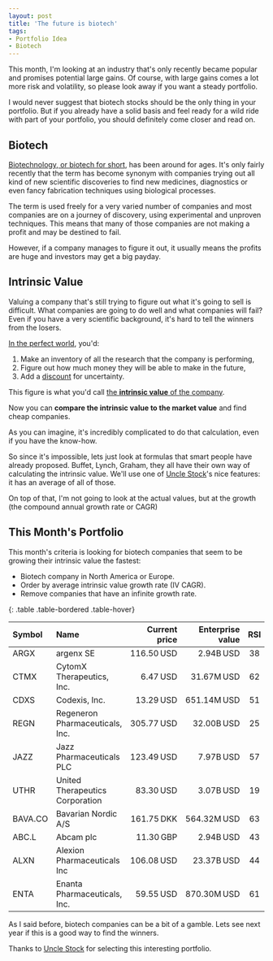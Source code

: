 ```yaml
---
layout: post
title: 'The future is biotech'
tags:
- Portfolio Idea
- Biotech
---
```


This month, I'm looking at an industry that's only recently became popular and promises potential large gains. Of course, with large gains comes a lot more risk and volatility, so please look away if you want a steady portfolio.

I would never suggest that biotech stocks should be the only thing in your portfolio. But if you already have a solid basis and feel ready for a wild ride with part of your portfolio, you should definitely come closer and read on.

## Biotech

[Biotechnology, or biotech for short](https://en.wikipedia.org/wiki/Biotechnology), has been around for ages. It's only fairly recently that the term has become synonym with companies trying out all kind of new scientific discoveries to find new medicines, diagnostics or even fancy fabrication techniques using biological processes.

The term is used freely for a very varied number of companies and most companies are on a journey of discovery, using experimental and unproven techniques. This means that many of those companies are not making a profit and may be destined to fail. 

However, if a company manages to figure it out, it usually means the profits are huge and investors may get a big payday.

## Intrinsic Value

Valuing a company that's still trying to figure out what it's going to sell is difficult. What companies are going to do well and what companies will fail? Even if you have a very scientific background, it's hard to tell the winners from the losers.

[In the perfect world](https://www.thestreet.com/story/10305619/1/how-to-value-biotech-stocks.html), you'd:

1. Make an inventory of all the research that the company is performing, 
2. Figure out how much money they will be able to make in the future,
3. Add a [discount](https://www.investopedia.com/terms/d/discount.asp) for uncertainty.

This figure is what you'd call [the **intrinsic value** of the company](https://www.investopedia.com/terms/i/intrinsicvalue.asp).

Now you can **compare the intrinsic value to the market value** and find cheap companies.

As you can imagine, it's incredibly complicated to do that calculation, even if you have the know-how.

So since it's impossible, lets just look at formulas that smart people have already proposed. Buffet, Lynch, Graham, they all have their own way of calculating the intrinsic value. We'll use one of [Uncle Stock](http://www.unclestock.com/?referrer=5693737131835392)'s nice features: it has an average of all of those.

On top of that, I'm not going to look at the actual values, but at the growth (the compound annual growth rate or CAGR)

## This Month's Portfolio

This month's criteria is looking for biotech companies that seem to be growing their intrinsic value the fastest:

- Biotech company in North America or Europe.
- Order by average intrinsic value growth rate (IV CAGR).
- Remove companies that have an infinite growth rate.

{: .table .table-bordered .table-hover}

| Symbol  | Name                            | Current price | Enterprise value | RSI  | IV CAGR |
| :------ | :------------------------------ | ------------: | ---------------: | :--: | ------- |
| ARGX    | argenx SE                       |    116.50 USD |        2.94B USD |  38  | 146%    |
| CTMX    | CytomX Therapeutics, Inc.       |      6.47 USD |       31.67M USD |  62  | 104%    |
| CDXS    | Codexis, Inc.                   |     13.29 USD |      651.14M USD |  51  | 78.91%  |
| REGN    | Regeneron Pharmaceuticals, Inc. |    305.77 USD |       32.00B USD |  25  | 77.66%  |
| JAZZ    | Jazz Pharmaceuticals PLC        |    123.49 USD |        7.97B USD |  57  | 52.56%  |
| UTHR    | United Therapeutics Corporation |     83.30 USD |        3.07B USD |  19  | 38.16%  |
| BAVA.CO | Bavarian Nordic A/S             |    161.75 DKK |      564.32M USD |  63  | 36.72%  |
| ABC.L   | Abcam plc                       |     11.30 GBP |        2.94B USD |  43  | 33.61%  |
| ALXN    | Alexion Pharmaceuticals Inc     |    106.08 USD |       23.37B USD |  44  | 29.56%  |
| ENTA    | Enanta Pharmaceuticals, Inc.    |     59.55 USD |      870.30M USD |  61  | 28.67%  |

As I said before, biotech companies can be a bit of a gamble. Lets see next year if this is a good way to find the winners. 

Thanks to [Uncle Stock](http://www.unclestock.com/?referrer=5693737131835392) for selecting this interesting portfolio.